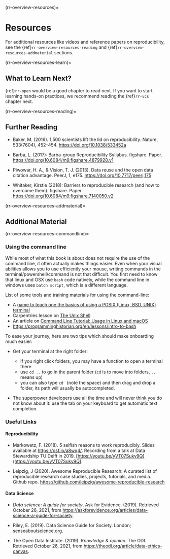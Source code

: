 ﻿(rr-overview-resources)=
# Resources
For additional resources like videos and reference papers on reproducibility, see the {ref}`rr-overview-resources-reading` and {ref}`rr-overview-resources-addmaterial` sections.

(rr-overview-resources-learn)=
## What to Learn Next?
{ref}`rr-open` would be a good chapter to read next.
If you want to start learning hands-on practices, we recommend reading the {ref}`rr-vcs` chapter next.

(rr-overview-resources-reading)=
## Further Reading

* Baker, M. (2016). 1,500 scientists lift the lid on reproducibility. Nature, 533(7604), 452–454. https://doi.org/10.1038/533452a

* Barba, L. (2017): Barba-group Reproducibility Syllabus. figshare. Paper. https://doi.org/10.6084/m9.figshare.4879928.v1

* Piwowar, H. A., & Vision, T. J. (2013). Data reuse and the open data citation advantage. PeerJ, 1, e175. https://doi.org/10.7717/peerj.175

* Whitaker, Kirstie (2018): Barriers to reproducible research (and how to overcome them). figshare. Paper. https://doi.org/10.6084/m9.figshare.7140050.v2

(rr-overview-resources-addmaterial)=
## Additional Material

(rr-overview-resources-commandline)=
### Using the command line

While most of what this book is about does not require the use of the command line, it often actually makes things easier. 
Even when your visual abilities allows you to use efficiently your mouse, writing commands in the terminal/powershell/command is not that difficult.
You first need to know that linux and OSX use `bash` code natively, while the command line in windows uses `batch script`, which is a different language. 

List of some tools and training materials for using the command-line:
- A [game to teach one the basics of using a POSIX (Linux, BSD, UNIX) terminal](https://gitlab.com/slackermedia/bashcrawl) 
- Carpentries lesson on [The Unix Shell](https://swcarpentry.github.io/shell-novice/)
- An article on [Command Line Tutorial: Usage in Linux and macOS](https://www.taniarascia.com/how-to-use-the-command-line-for-apple-macos-and-linux/)
- https://programminghistorian.org/en/lessons/intro-to-bash

To ease your journey, here are two tips which should make onboarding much easier:

- Get your terminal at the right folder:
  - If you right click folders, you may have a function to open a terminal there
  - use `cd ..` to go in the parent folder (`cd` is to move into folders, `..` means up)
  - you can also type `cd ` (note the space) and then drag and drop a folder, its path will usually be autocompleted.

- The superpower developers use all the time and will never think you do not know about it: use the tab on your keyboard to get automatic text completion.



### Useful Links

#### **Reproducibility** 

* Markowetz, F. (2018). 5 selfish reasons to work reproducibly. Slides available at https://osf.io/a8wq4/. 
Recording from a talk at  Data Stewardship TU Delft
in 2019. [https://youtu.be/yVT07Sukv9Q](https://youtu.be/yVT07Sukv9Q).

* Leipzig, J (2020). Awesome Reproducible Research: A curated list of reproducible research case studies, projects, tutorials, and media. Github repo. https://github.com/leipzig/awesome-reproducible-research

#### **Data Science**

* _Data science: A guide for society_. Ask for Evidence. (2019). Retrieved October 26, 2021, from https://askforevidence.org/articles/data-science-a-guide-for-society.

* Riley, E. (2019). Data Science Guide for Society. London; senseaboutscience.org.

* The Open Data Institute. (2019). _Knowledge & opinion_. The ODI. Retrieved October 26, 2021, from https://theodi.org/article/data-ethics-canvas.
